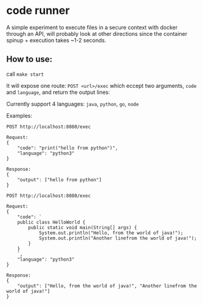 # code runner

A simple experiment to execute files in a secure context with docker through an API, will probably look at other directions since the container spinup + execution takes  ~1-2  seconds.

## How to use:

call `make start`

It will expose one route: `POST <url>/exec` which eccept two arguments, `code` and `language`, and return the output lines:

Currently support 4 languages: `java`, `python`, `go`, `node`

Examples:
```
POST http://localhost:8080/exec

Request:
{
	"code": "print("hello from python")",
	"language": "python3"
}

Response:
{
    "output": ["hello from python"]
}
```

```
POST http://localhost:8080/exec

Request:
{
	"code": `
    public class HelloWorld {
        public static void main(String[] args) {
            System.out.println("Hello, from the world of java!");
            System.out.println("Another linefrom the world of java!");
        }
    }
    `,
	"language": "python3"
}

Response:
{
    "output": ["Hello, from the world of java!", "Another linefrom the world of java!"]
}
```